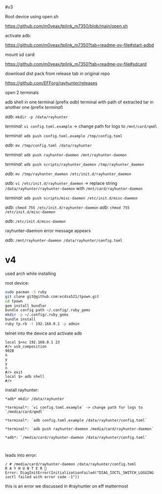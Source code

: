 #v3

Root device using open.sh

https://github.com/m0veax/tplink_m7350/blob/main/open.sh

activate adb:

https://github.com/m0veax/tplink_m7350?tab=readme-ov-file#start-adbd

mount sd card:

https://github.com/m0veax/tplink_m7350?tab=readme-ov-file#sdcard

download dist pack from release tab in original repo

https://github.com/EFForg/rayhunter/releases

open 2 terminals

adb shell in one terminal (prefix *adb*)
terminal with path of extracted tar in another one (prefix *terminal*)

*adb*: `mkdir -p /data/rayhunter`

*terminal*: `vi config.toml.example` -> change path for logs to `/mnt/card/qmdl`

*terminal*: `adb push config.toml.example /tmp/config.toml`

*adb*: `mv /tmp/config.toml /data/rayhunter`

*terminal*: `adb push rayhunter-daemon /mnt/rayhunter-daemon`

*terminal*: `adb push scripts/rayhunter_daemon /tmp/rayhunter_daemon`

*adb*: `mv /tmp/rayhunter_daemon /etc/init.d/rayhunter_daemon`

*adb*: `vi /etc/init.d/rayhunter_daemon` -> replace string `/data/rayhunter/rayhunter-daemon` with `/mnt/card/rayhunter-daemon`

*terminal*: `adb push scripts/misc-daemon /etc/init.d/misc-daemon`

*adb*: `chmod 755 /etc/init.d/rayhunter-daemon`
*adb*: `chmod 755 /etc/init.d/misc-daemon`

*adb*: `/etc/init.d/misc-daemon`

rayhunter-daemon error message appears

*adb*: `/mnt/rayhunter-daemon /data/rayhunter/config.toml`

# v4

used arch while installing

root device:

```bash
sudo pacman -S ruby
git clone git@github.com:ecdsa521/tpown.git
cd tpown
gem install bundler
bundle config path ~/.config/.ruby_gems
mkdir -p ~/.config/.ruby_gems
bundle install
ruby tp.rb -t 192.168.0.1 -p admin
```

telnet into the device and activate adb

```
local $>nc 192.168.0.1 23
#/> usb_composition
902B
n
y
y
n
#/> exit
local $> adb shell
#/>

```

install rayhunter:

```
*adb* mkdir /data/rayhunter

*terminal*: `vi config.toml.example` -> change path for logs to `/media/card/qmdl`

*terminal*: `adb config.toml.example /data/rayhunter/config.toml`

*terminal*: `adb push rayhunter-daemon /media/card/rayhunter-daemon`

*adb*: `/media/card/rayhunter-daemon /data/rayhunter/config.toml`



```

leads into error:

```
/ # /media/card/rayhunter-daemon /data/rayhunter/config.toml
R A Y H U N T E R 🐳
Error: DiagInitError(InitializationFailed("DIAG_IOCTL_SWITCH_LOGGING ioctl failed with error code -1"))
```

this is an error we discussed in #rayhunter on eff mattermost
